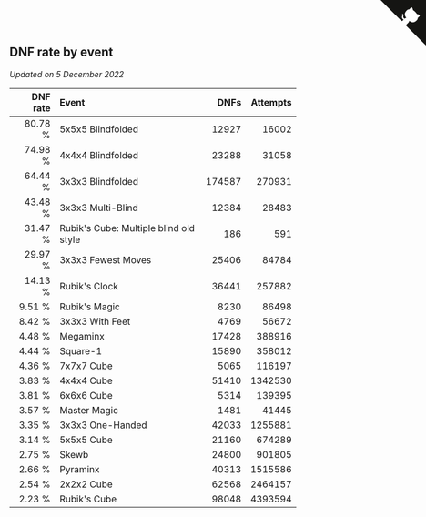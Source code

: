 ## DNF rate by event

*Updated on  5 December 2022*

| DNF rate | Event | DNFs | Attempts |
| ---: | :--- | ---: | ---: |
| 80.78 % | 5x5x5 Blindfolded | 12927 | 16002 |
| 74.98 % | 4x4x4 Blindfolded | 23288 | 31058 |
| 64.44 % | 3x3x3 Blindfolded | 174587 | 270931 |
| 43.48 % | 3x3x3 Multi-Blind | 12384 | 28483 |
| 31.47 % | Rubik's Cube: Multiple blind old style | 186 | 591 |
| 29.97 % | 3x3x3 Fewest Moves | 25406 | 84784 |
| 14.13 % | Rubik's Clock | 36441 | 257882 |
| 9.51 % | Rubik's Magic | 8230 | 86498 |
| 8.42 % | 3x3x3 With Feet | 4769 | 56672 |
| 4.48 % | Megaminx | 17428 | 388916 |
| 4.44 % | Square-1 | 15890 | 358012 |
| 4.36 % | 7x7x7 Cube | 5065 | 116197 |
| 3.83 % | 4x4x4 Cube | 51410 | 1342530 |
| 3.81 % | 6x6x6 Cube | 5314 | 139395 |
| 3.57 % | Master Magic | 1481 | 41445 |
| 3.35 % | 3x3x3 One-Handed | 42033 | 1255881 |
| 3.14 % | 5x5x5 Cube | 21160 | 674289 |
| 2.75 % | Skewb | 24800 | 901805 |
| 2.66 % | Pyraminx | 40313 | 1515586 |
| 2.54 % | 2x2x2 Cube | 62568 | 2464157 |
| 2.23 % | Rubik's Cube | 98048 | 4393594 |


<a href="https://github.com/jonatanklosko/wca_statistics" class="github-corner" aria-label="View source on Github"><svg width="80" height="80" viewBox="0 0 250 250" style="fill:#151513; color:#fff; position: absolute; top: 0; border: 0; right: 0;" aria-hidden="true"><path d="M0,0 L115,115 L130,115 L142,142 L250,250 L250,0 Z"></path><path d="M128.3,109.0 C113.8,99.7 119.0,89.6 119.0,89.6 C122.0,82.7 120.5,78.6 120.5,78.6 C119.2,72.0 123.4,76.3 123.4,76.3 C127.3,80.9 125.5,87.3 125.5,87.3 C122.9,97.6 130.6,101.9 134.4,103.2" fill="currentColor" style="transform-origin: 130px 106px;" class="octo-arm"></path><path d="M115.0,115.0 C114.9,115.1 118.7,116.5 119.8,115.4 L133.7,101.6 C136.9,99.2 139.9,98.4 142.2,98.6 C133.8,88.0 127.5,74.4 143.8,58.0 C148.5,53.4 154.0,51.2 159.7,51.0 C160.3,49.4 163.2,43.6 171.4,40.1 C171.4,40.1 176.1,42.5 178.8,56.2 C183.1,58.6 187.2,61.8 190.9,65.4 C194.5,69.0 197.7,73.2 200.1,77.6 C213.8,80.2 216.3,84.9 216.3,84.9 C212.7,93.1 206.9,96.0 205.4,96.6 C205.1,102.4 203.0,107.8 198.3,112.5 C181.9,128.9 168.3,122.5 157.7,114.1 C157.9,116.9 156.7,120.9 152.7,124.9 L141.0,136.5 C139.8,137.7 141.6,141.9 141.8,141.8 Z" fill="currentColor" class="octo-body"></path></svg></a><style>.github-corner:hover .octo-arm{animation:octocat-wave 560ms ease-in-out}@keyframes octocat-wave{0%,100%{transform:rotate(0)}20%,60%{transform:rotate(-25deg)}40%,80%{transform:rotate(10deg)}}@media (max-width:500px){.github-corner:hover .octo-arm{animation:none}.github-corner .octo-arm{animation:octocat-wave 560ms ease-in-out}}</style>
